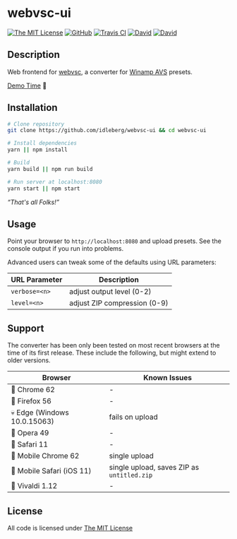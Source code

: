 # webvsc-ui

[![The MIT License](https://img.shields.io/badge/license-MIT-orange.svg?style=flat-square)](http://opensource.org/licenses/MIT)
[![GitHub](https://img.shields.io/github/release/idleberg/webvsc-ui.svg?style=flat-square)](https://github.com/idleberg/webvsc-ui/releases)
[![Travis CI](https://img.shields.io/travis/idleberg/webvsc-ui/gh-pages.svg?style=flat-square)](https://travis-ci.org/idleberg/webvsc-ui)
[![David](https://img.shields.io/david/idleberg/webvsc-ui.svg?style=flat-square)](https://david-dm.org/idleberg/webvsc-ui)
[![David](https://img.shields.io/david/dev/idleberg/webvsc-ui.svg?style=flat-square)](https://david-dm.org/idleberg/webvsc-ui?type=dev)

## Description

Web frontend for [webvsc](https://www.npmjs.com/package/@visbot/webvsc), a converter for [Winamp AVS](http://www.wikiwand.com/en/Advanced_Visualization_Studio) presets.

[Demo Time](https://idleberg.github.io/webvsc-ui/) 🙌

## Installation

```sh
# Clone repository
git clone https://github.com/idleberg/webvsc-ui && cd webvsc-ui

# Install dependencies
yarn || npm install

# Build
yarn build || npm run build

# Run server at localhost:8080
yarn start || npm start
```

*“That's all Folks!”*

## Usage

Point your browser to `http://localhost:8080` and upload presets. See the console output if you run into problems.

Advanced users can tweak some of the defaults using URL parameters:

URL Parameter | Description
--------------|-----------------------------
`verbose=<n>` | adjust output level (0-2)
`level=<n>`   | adjust ZIP compression (0-9)

## Support

The converter has been only been tested on most recent browsers at the time of its first release. These include the following, but might extend to older versions.

Browser                      | Known Issues
-----------------------------|----------------------------
💯 Chrome 62                 | -
💯 Firefox 56                | -
💀 Edge (Windows 10.0.15063) | fails on upload
💯 Opera 49                  | -
💯 Safari 11                 | -
🤔 Mobile Chrome 62          | single upload
🤔 Mobile Safari (iOS 11)    | single upload, saves ZIP as `untitled.zip`
💯 Vivaldi 1.12              | -

## License

All code is licensed under [The MIT License](http://opensource.org/licenses/MIT)
